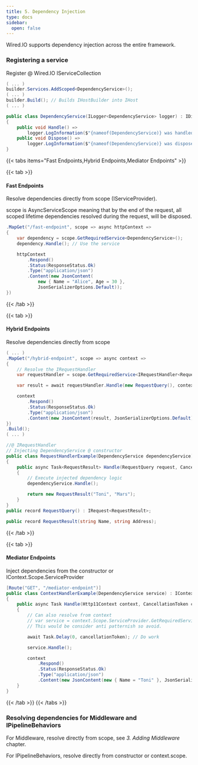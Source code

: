 ```yaml
---
title: 5. Dependency Injection
type: docs
sidebar:
  open: false
---
```


Wired.IO supports dependency injection across the entire framework.

### Registering a service

Register @ Wired.IO IServiceCollection

```csharp
( ... )
builder.Services.AddScoped<DependencyService>();
( ... )
builder.Build(); // Builds IHostBuilder into IHost
( ... )

public class DependencyService(ILogger<DependencyService> logger) : IDisposable
{
    public void Handle() =>
        logger.LogInformation($"{nameof(DependencyService)} was handled.");
    public void Dispose() =>
        logger.LogInformation($"{nameof(DependencyService)} was disposed.");
}
```

{{< tabs items="Fast Endpoints,Hybrid Endpoints,Mediator Endpoints" >}}

{{< tab >}}

#### Fast Endpoints

Resolve dependencies directly from scope (IServiceProvider).

scope is AsyncServiceScope meaning that by the end of the request, all scoped lifetime dependencies resolved during the request, will be disposed.

```csharp
.MapGet("/fast-endpoint", scope => async httpContext =>
{
    var dependency = scope.GetRequiredService<DependencyService>();
    dependency.Handle(); // Use the service

    httpContext
        .Respond()
        .Status(ResponseStatus.Ok)
        .Type("application/json")
        .Content(new JsonContent(
            new { Name = "Alice", Age = 30 }, 
            JsonSerializerOptions.Default));
})
```
{{< /tab >}}

{{< tab >}}
#### Hybrid Endpoints

Resolve dependencies directly from scope

```csharp
( ... )
.MapGet("/hybrid-endpoint", scope => async context =>
{
    // Resolve the IRequestHandler
    var requestHandler = scope.GetRequiredService<IRequestHandler<RequestQuery, RequestResult>>();

    var result = await requestHandler.Handle(new RequestQuery(), context.CancellationToken);

    context
        .Respond()
        .Status(ResponseStatus.Ok)
        .Type("application/json")
        .Content(new JsonContent(result, JsonSerializerOptions.Default));
})
.Build();
( ... )

//@ IRequestHandler
// Injecting DependencyService @ constructor
public class RequestHandlerExample(DependencyService dependencyService) : IRequestHandler<RequestQuery, RequestResult>
{
    public async Task<RequestResult> Handle(RequestQuery request, CancellationToken cancellationToken)
    {
        // Execute injected dependency logic
        dependencyService.Handle();

        return new RequestResult("Toni", "Mars");
    }
}
public record RequestQuery() : IRequest<RequestResult>;

public record RequestResult(string Name, string Address);

```
{{< /tab >}}

{{< tab >}}
#### Mediator Endpoints

Inject dependencies from the constructor or IContext.Scope.ServiceProvider

```csharp
[Route("GET", "/mediator-endpoint")]
public class ContextHandlerExample(DependencyService service) : IContextHandler<Http11Context>
{
    public async Task Handle(Http11Context context, CancellationToken cancellationToken)
    {
        // Can also resolve from context
        // var service = context.Scope.ServiceProvider.GetRequiredService<DependencyService>();
        // This would be consider anti patternish so avoid.

        await Task.Delay(0, cancellationToken); // Do work

        service.Handle();

        context
            .Respond()
            .Status(ResponseStatus.Ok)
            .Type("application/json")
            .Content(new JsonContent(new { Name = "Toni" }, JsonSerializerOptions.Default));
    }
}
```
{{< /tab >}}
{{< /tabs >}}


### Resolving dependencies for Middleware and IPipelineBehaviors

For Middleware, resolve directly from scope, see *3. Adding Middleware* chapter.

For IPipelineBehaviors, resolve directly from constructor or context.scope.